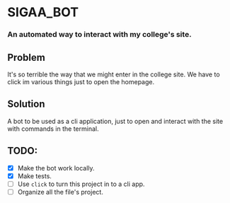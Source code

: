 #  SIGAA_BOT
### An automated way to interact with my college's site.
## Problem
It's so terrible the way that we might enter in the college site. We have to click im various things just to open the homepage.
## Solution
A bot to be used as a cli application, just to open and interact with the site with commands in the terminal.
## TODO:
- [X] Make the bot work locally.
- [x] Make tests.
- [ ] Use `click` to turn this project in to a cli app.
- [ ] Organize all the file's project.